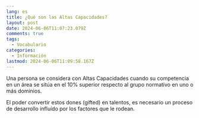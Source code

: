 ```yaml
---
lang: es
title: ¿Qué son las Altas Capacidades?
layout: post
date: 2024-06-06T11:07:23.079Z
comments: true
tags:
  - Vocabulario
categories:
  - Información
lastmod: 2024-06-06T11:09:58.167Z
---
```


Una persona se considera con Altas Capacidades cuando su competencia en un área se sitúa en el 10% superior respecto al grupo normativo en uno o más dominios.

El poder convertir estos dones (gifted) en talentos, es necesario un proceso de desarrollo influído por los factores que le rodean.
